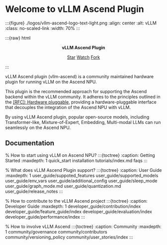 # Welcome to vLLM Ascend Plugin

:::{figure} ./logos/vllm-ascend-logo-text-light.png
:align: center
:alt: vLLM
:class: no-scaled-link
:width: 70%
:::

:::{raw} html
<p style="text-align:center">
<strong>vLLM Ascend Plugin
</strong>
</p>

<p style="text-align:center">
<script async defer src="https://buttons.github.io/buttons.js"></script>
<a class="github-button" href="https://github.com/vllm-project/vllm-ascend" data-show-count="true" data-size="large" aria-label="Star">Star</a>
<a class="github-button" href="https://github.com/vllm-project/vllm-ascend/subscription" data-icon="octicon-eye" data-size="large" aria-label="Watch">Watch</a>
<a class="github-button" href="https://github.com/vllm-project/vllm-ascend/fork" data-icon="octicon-repo-forked" data-size="large" aria-label="Fork">Fork</a>
</p>
:::

vLLM Ascend plugin (vllm-ascend) is a community maintained hardware plugin for running vLLM on the Ascend NPU.

This plugin is the recommended approach for supporting the Ascend backend within the vLLM community. It adheres to the principles outlined in the [[RFC]: Hardware pluggable](https://github.com/vllm-project/vllm/issues/11162), providing a hardware-pluggable interface that decouples the integration of the Ascend NPU with vLLM.

By using vLLM Ascend plugin, popular open-source models, including Transformer-like, Mixture-of-Expert, Embedding, Multi-modal LLMs can run seamlessly on the Ascend NPU.

## Documentation

% How to start using vLLM on Ascend NPU?
:::{toctree}
:caption: Getting Started
:maxdepth: 1
quick_start
installation
tutorials/index.md
faqs
:::

% What does vLLM Ascend Plugin support?
:::{toctree}
:caption: User Guide
:maxdepth: 1
user_guide/suppoted_features
user_guide/supported_models
user_guide/env_vars
user_guide/additional_config
user_guide/sleep_mode
user_guide/graph_mode.md
user_guide/quantization.md
user_guide/release_notes
:::

% How to contribute to the vLLM Ascend project
:::{toctree}
:caption: Developer Guide
:maxdepth: 1
developer_guide/contribution/index
developer_guide/feature_guide/index
developer_guide/evaluation/index
developer_guide/performance/index
:::

% How to involve vLLM Ascend
:::{toctree}
:caption: Community
:maxdepth: 1
community/governance
community/contributors
community/versioning_policy
community/user_stories/index
:::
